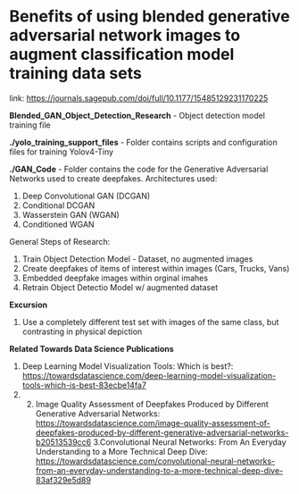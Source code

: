 # Benefits of using blended generative adversarial network images to augment classification model training data sets
link: https://journals.sagepub.com/doi/full/10.1177/15485129231170225

**Blended_GAN_Object_Detection_Research** - Object detection model training file

**./yolo_training_support_files** - Folder contains scripts and configuration files for training Yolov4-Tiny

**./GAN_Code** - Folder contains the code for the Generative Adversarial Networks used to create deepfakes. 
Architectures used:
1. Deep Convolutional GAN (DCGAN)
2. Conditional DCGAN
3. Wasserstein GAN (WGAN)
4. Conditioned WGAN

General Steps of Research:
1. Train Object Detection Model - Dataset, no augmented images
2. Create deepfakes of items of interest within images (Cars, Trucks, Vans)
3. Embedded deepfake images within orginal imahes
4. Retrain Object Detectio Model w/ augmented dataset

**Excursion**
1. Use a completely different test set with images of the same class, but contrasting in physical depiction

**Related Towards Data Science Publications**
1. Deep Learning Model Visualization Tools: Which is best?: https://towardsdatascience.com/deep-learning-model-visualization-tools-which-is-best-83ecbe14fa7
2. 2. Image Quality Assessment of Deepfakes Produced by Different Generative Adversarial Networks: https://towardsdatascience.com/image-quality-assessment-of-deepfakes-produced-by-different-generative-adversarial-networks-b20513539cc6
3.Convolutional Neural Networks: From An Everyday Understanding to a More Technical Deep Dive: https://towardsdatascience.com/convolutional-neural-networks-from-an-everyday-understanding-to-a-more-technical-deep-dive-83af329e5d89
